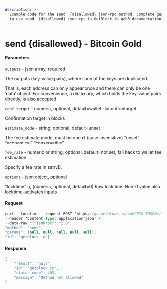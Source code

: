 ```yaml
---
description: >-
  Example code for the send  {disallowed} json-rpc method. Сomplete guide on how
  to use send  {disallowed} json-rpc in GetBlock.io Web3 documentation.
---
```


# send {disallowed} - Bitcoin Gold

#### Parameters

`outputs` - json array, required

The outputs (key-value pairs), where none of the keys are duplicated.

That is, each address can only appear once and there can only be one ‘data’ object. For convenience, a dictionary, which holds the key-value pairs directly, is also accepted.

`conf_target` - numeric, optional, default=wallet -txconfirmtarget

Confirmation target in blocks

`estimate_mode` - string, optional, default=unset

The fee estimate mode, must be one of (case insensitive) “unset” “economical” “conservative”

`fee_rate` - numeric or string, optional, default=not set, fall back to wallet fee estimation

Specify a fee rate in sat/vB.

`options` - json object, optional

“locktime” n, (numeric, optional, default=0) Raw locktime. Non-0 value also locktime-activates inputs

#### Request

```java
curl --location --request POST 'https://go.getblock.io/<ACCESS-TOKEN>/' \
--header 'Content-Type: application/json' \ 
--data-raw '{"jsonrpc": "2.0",
"method": "send",
"params": [null, null, null, null, null],
"id": "getblock.io"}'
```

#### Response

```java
{
    "result": "null",
    "id": "getblock.io",
    "status_code": 405,
    "message": "Method not allowed"
}
```
